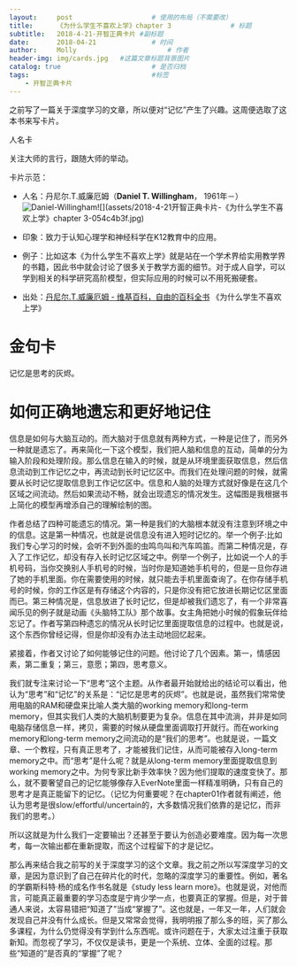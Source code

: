 ```yaml
---
layout:     post   				    # 使用的布局（不需要改）
title:      《为什么学生不喜欢上学》chapter 3 				# 标题
subtitle:   2018-4-21-开智正典卡片 #副标题
date:       2018-04-21 				# 时间
author:     Molly 						# 作者
header-img: img/cards.jpg 	#这篇文章标题背景图片
catalog: true 						# 是否归档
tags:								#标签
    - 开智正典卡片
---
```

之前写了一篇关于深度学习的文章，所以便对“记忆”产生了兴趣。这周便选取了这本书来写卡片。



人名卡

关注大师的言行，跟随大师的举动。

卡片示范：

- 人名：丹尼尔.T.威廉厄姆（**Daniel T. Willingham**，	1961年－）
![Daniel-Willingham](/assets/Daniel-Willingham.jpg)![](assets/2018-4-21开智正典卡片-《为什么学生不喜欢上学》chapter 3-054c4b3f.jpg)
- 印象：致力于认知心理学和神经科学在K12教育中的应用。

- 例子：比如这本《为什么学生不喜欢上学》就是站在一个学术界给实用教学界的书籍，因此书中就会讨论了很多关于教学方面的细节。对于成人自学，可以学到相关的科学研究高阶模型，但实际应用的时候可以不用死搬硬套。   

- 出处：[丹尼尔.T.威廉厄姆 - 维基百科，自由的百科全书](https://en.wikipedia.org/wiki/Daniel_T._Willingham)   《为什么学生不喜欢上学》

# 金句卡
记忆是思考的灰烬。


# 如何正确地遗忘和更好地记住

信息是如何与大脑互动的。而大脑对于信息就有两种方式，一种是记住了，而另外一种就是遗忘了。再来简化一下这个模型，我们把人脑和信息的互动，简单的分为输入阶段和处理阶段。那么信息在输入的时候，就是从环境里面获取信息，然后信息流动到工作记忆之中，再流动到长时记忆区中。而我们在处理问题的时候，就需要从长时记忆提取信息到工作记忆区中。信息和人脑的处理方式就好像是在这几个区域之间流动。然后如果流动不畅，就会出现遗忘的情况发生。这幅图是我根据书上简化的模型再增添自己的理解绘制的图。

作者总结了四种可能遗忘的情况。第一种是我们的大脑根本就没有注意到环境之中的信息。这是第一种情况，也就是说信息没有进入短时记忆的。举一个例子:比如我们专心学习的时候，会听不到外面的虫鸣鸟叫和汽车鸣笛。而第二种情况是，存入了工作记忆，却没有存入长时记忆区域之中。例举一个例子，比如说一个人的手机号码，当你交换别人手机号的时候，当时你是知道她手机号的，但是一旦你存进了她的手机里面。你在需要使用的时候，就只能去手机里面查询了。在你存储手机号的时候，你的工作区是有存储这个内容的，只是你没有把它放进长期记忆区里面而已。第三种情况是，信息放进了长时记忆，但是却被我们遗忘了，有一个非常喜闻乐见的例子就是动画《头脑特工队》那个故事。女主角把她小时候的假象玩伴给忘记了。作者写第四种遗忘的情况从长时记忆里面提取信息的过程中。也就是说，这个东西你曾经记得，但是你却没有办法主动地回忆起来。

紧接着，作者又讨论了如何能够记住的问题。他讨论了几个因素。第一，情感因素，第二重复；第三，意愿；第四，思考意义。

我们就专注来讨论一下“思考”这个主题。从作者最开始就给出的结论可以看出，他认为“思考”和“记忆”的关系是：“记忆是思考的灰烬”。也就是说，虽然我们常常使用电脑的RAM和硬盘来比喻人类大脑的working memory和long-term memory，但其实我们人类的大脑机制要更为复杂。信息在其中流淌，并非是如同电脑存储信息一样，拷贝，需要的时候从硬盘里面调取打开就行。而在working memory和long-term memory之间流动的是“我们的思考”。也就是说，一篇文章、一个教程，只有真正思考了，才能被我们记住，从而可能被存入long-term memory之中。而“思考”是什么呢？就是从long-term memory里面提取信息到working memory之中。为何专家比新手效率快？因为他们提取的速度变快了。那么，就不要奢望自己的记忆能够像存入EverNote里面一样精准明确，只有自己的思考才是真正能留下的记忆。（记忆为何重要呢？在chapter01作者就有阐述，他认为思考是很slow/effortful/uncertain的，大多数情况我们依靠的是记忆，而非我们的思考。）

所以这就是为什么我们一定要输出？还甚至于要认为创造必要难度。因为每一次思考，每一次输出都在重新提取，而这个过程留下的才是记忆。

那么再来结合我之前写的关于深度学习的这个文章。我之前之所以写深度学习的文章，是因为意识到了自己在碎片化的时代，忽略的深度学习的重要性。例如，著名的学霸斯科特·杨的成名作书名就是《study less learn more》。也就是说，对他而言，可能真正最重要的学习态度是宁肯少学一点，也要真正的掌握。但是，对于普通人来说，太容易错把“知道了”当成“掌握了”。这也就是，一年又一年，人们就会发现自己并没有什么成长。但是又常常会觉得，我明明报了那么多的班，买了那么多课程，为什么仍觉得没有学到什么东西呢。或许问题在于，大家太过注重于获取新知。而忽视了学习，不仅仅是读书，更是一个系统、立体、全面的过程。那些“知道的”是否真的“掌握”了呢？
